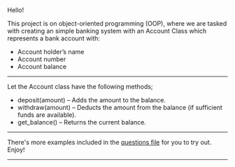 Hello!

This project is on object-oriented programming (OOP), where we are tasked with creating an simple banking system with an Account Class which represents a bank account with:
- Account holder’s name
- Account number
- Account balance

---

Let the Account class have the following methods;
- deposit(amount) – Adds the amount to the balance.
- withdraw(amount) – Deducts the amount from the balance (if sufficient funds are available).
- get_balance() – Returns the current balance.

---

There's more examples included in the [questions file](https://github.com/dcehd/mini-banking-system/blob/changes/question.txt) for you to try out.
Enjoy!

---
